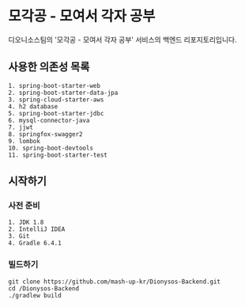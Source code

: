 # 모각공 - 모여서 각자 공부

디오니소스팀의 '모각공 - 모여서 각자 공부' 서비스의 백엔드 리포지토리입니다.

## 사용한 의존성 목록
```
1. spring-boot-starter-web
2. spring-boot-starter-data-jpa
3. spring-cloud-starter-aws
4. h2 database
5. spring-boot-starter-jdbc
6. mysql-connector-java
7. jjwt
8. springfox-swagger2
9. lombok
10. spring-boot-devtools
11. spring-boot-starter-test
```

## 시작하기

### 사전 준비

```
1. JDK 1.8
2. IntelliJ IDEA
3. Git
4. Gradle 6.4.1
```

### 빌드하기

```
git clone https://github.com/mash-up-kr/Dionysos-Backend.git
cd /Dionysos-Backend
./gradlew build
```
